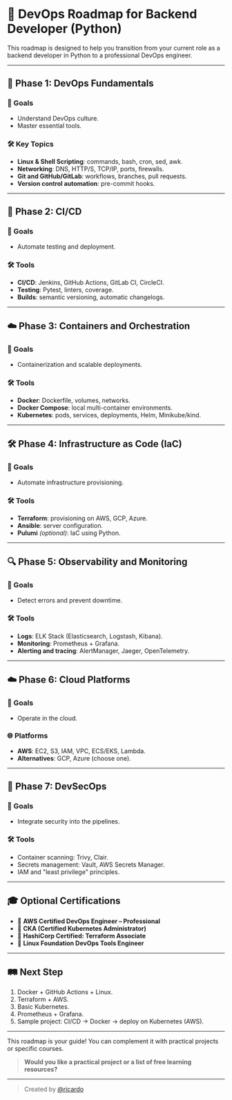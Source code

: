 # 🧭 DevOps Roadmap for Backend Developer (Python)

This roadmap is designed to help you transition from your current role as a backend developer in Python to a professional DevOps engineer.

---

## 📌 Phase 1: DevOps Fundamentals

### 🎯 Goals
- Understand DevOps culture.
- Master essential tools.

### 🛠 Key Topics
- **Linux & Shell Scripting**: commands, bash, cron, sed, awk.
- **Networking**: DNS, HTTP/S, TCP/IP, ports, firewalls.
- **Git and GitHub/GitLab**: workflows, branches, pull requests.
- **Version control automation**: pre-commit hooks.

---

## 🔧 Phase 2: CI/CD

### 🎯 Goals
- Automate testing and deployment.

### 🛠 Tools
- **CI/CD**: Jenkins, GitHub Actions, GitLab CI, CircleCI.
- **Testing**: Pytest, linters, coverage.
- **Builds**: semantic versioning, automatic changelogs.

---

## ☁️ Phase 3: Containers and Orchestration

### 🎯 Goals
- Containerization and scalable deployments.

### 🛠 Tools
- **Docker**: Dockerfile, volumes, networks.
- **Docker Compose**: local multi-container environments.
- **Kubernetes**: pods, services, deployments, Helm, Minikube/kind.

---

## 🛠️ Phase 4: Infrastructure as Code (IaC)

### 🎯 Goals
- Automate infrastructure provisioning.

### 🛠 Tools
- **Terraform**: provisioning on AWS, GCP, Azure.
- **Ansible**: server configuration.
- **Pulumi** *(optional)*: IaC using Python.

---

## 🔍 Phase 5: Observability and Monitoring

### 🎯 Goals
- Detect errors and prevent downtime.

### 🛠 Tools
- **Logs**: ELK Stack (Elasticsearch, Logstash, Kibana).
- **Monitoring**: Prometheus + Grafana.
- **Alerting and tracing**: AlertManager, Jaeger, OpenTelemetry.

---

## ☁️ Phase 6: Cloud Platforms

### 🎯 Goals
- Operate in the cloud.

### 🌐 Platforms
- **AWS**: EC2, S3, IAM, VPC, ECS/EKS, Lambda.
- **Alternatives**: GCP, Azure (choose one).

---

## 🔐 Phase 7: DevSecOps

### 🎯 Goals
- Integrate security into the pipelines.

### 🛠 Tools
- Container scanning: Trivy, Clair.
- Secrets management: Vault, AWS Secrets Manager.
- IAM and "least privilege" principles.

---

## 🎓 Optional Certifications

- 🏅 **AWS Certified DevOps Engineer – Professional**
- 🏅 **CKA (Certified Kubernetes Administrator)**
- 🏅 **HashiCorp Certified: Terraform Associate**
- 🏅 **Linux Foundation DevOps Tools Engineer**

---

## 🛤 Next Step

1. Docker + GitHub Actions + Linux.
2. Terraform + AWS.
3. Basic Kubernetes.
4. Prometheus + Grafana.
5. Sample project: CI/CD → Docker → deploy on Kubernetes (AWS).

---

This roadmap is your guide! You can complement it with practical projects or specific courses.

> **Would you like a practical project or a list of free learning resources?**

---

> Created by [@ricardo](mailto:urdanetarj1994@gmail.com)


